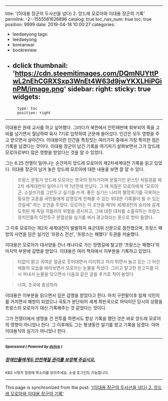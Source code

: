 
---
title: '(이대용 장군의 두사선을 넘다) 2. 앙드레 모로아와 이대용 장군의 기록'
permlink: -2--1555581626896
catalog: true
toc_nav_num: true
toc: true
position: 9999
date: 2019-04-18 10:00:27
categories:
- leedaeyong
tags:
- leedaeyong
- koreanwar
- bookreview
- dclick
thumbnail: 'https://cdn.steemitimages.com/DQmNUYttPwL2nEhCGRXSxp3WnEt4W63d9jwYKXLHiPGinPM/image.png'
sidebar:
    right:
        sticky: true
widgets:
    -
        type: toc
        position: right
---


이대용은 원래 교사를 하고 싶어했다. 그러다가 북한에서 인민재판에 회부되어 죽을 고비를 넘기면서 월남하여 육사 7기로 입학하여 군문에 들어섰다. 인간은 모두 영향을 주고 받으면서 살아간다. 이대용이란 인간을 특징짓는 여러가지 중에서 가장 특이한 점은 기록을 남겼다는 것이다. 이대용 장군이 남긴 기록을 여기저기 살펴보면서 그가 앙드레 모로아로부터 많은 영향을 받았다는 것을 알 수 있었다. 

그는 6.25 전쟁이 일어나는 순간까지 앙드레 모로아의 제2차세계대전 기록을 읽고 있었다. 이대용 장군이 남겨 놓은 앙드레 모르아에 대한 내용을 보면 잘 알 수 있다.

> 프랑스 문필가 앙드레 모로아는 영국의 정치가이며 문필가인 윈스턴 처칠경을 제2차 세계대전이 일어나기 약 1년전에 만났다. 그 때 처칠은 모로아에게 “모로아 군. 소설쓰기를 그만두고 실기를 쓰게. 좋은 실기는 나라의 멸망위기를 극복하는 중요한 교훈을 국민들에게 감명있게 전해줄 수 있는 위대한 기록물이 될 수 있는 것일세” 하는 조언을 주었다. 모르아는 이 조언을 제1차 세계대전의 승리에 길게 도취된 채 독일 히틀러의 위협을 경시하고, 그에 대한 대처를 소홀히하는 프랑스 정치인들의 이전투구 분열상을 실기를 써서 경고하라는 뜻으로 받아 들였다.

그 이후 모로아는 제2차 세계대전이 발발하자 육군대위 신분으로 참전했으며, 프랑스 패방의 사연을 담은 실기인 ‘프랑스 전선’, ‘프랑스는 패했다’ 두권을 저술했다. 

이대용은 모로아가 대서양을 건너 캐나다로 가는 망명길에 탈고한 ‘프랑스는 패했다’의 마지막 부분에 감명을 받았다. 이대용은 여러 책자에서 이부분을 기록하고 있었다. 

> 티없이 맑고 귀여운 얼굴로 웃어대면서 이리뛰고 저리 뛰면서 놀고 있는 그 어린애들의 모습을 바라보면서 모로아는 눈물을 적셨다. 그리고 탈고한 원고지를 다시 꺼내서 눈물을 닦으면서 다음과 같은 글을 추가로 적어 놓았다

> 너여, 조국에 충성하라

이대용은 이부분을 읽으면서 깊은 감명을 받았다고 한다. 마치 구한말이후 일제 식민지를 거치면서 해방이 되었으나 국토가 분단되어 세계 최빈국으로 허덕이던 당시의 상황을 프랑스의 모로아가 대신 기록해주는 것 같았다는 것이다. 

그가 전쟁터에서 생명을 건 전투를 하면서도 항상 기록을 했던 것은 바로 앙드레 모로아의 영향이 아니었나 한다. 그 이후에도 그는 평생동안 일기를 썼고 기록을 남겼다. 아마 이대용식의 실기가 아니었나 한다.


---

#####  <sub> **Sponsored ( Powered by [dclick](https://www.dclick.io) )** </sub>
##### [장애인들에게도 안전해질 권리를 보장해 주십시오.](https://api.dclick.io/v1/c?x=eyJhbGciOiJIUzI1NiIsInR5cCI6IkpXVCJ9.eyJjIjoid2lzZG9tYW5kanVzdGljZSIsInMiOiItMi0tMTU1NTU4MTYyNjg5NiIsImEiOlsidC0xNzY3Il0sInVybCI6Imh0dHA6Ly9wZXRpdGlvbnMua2JzLmNvLmtyL20vdmlldy5odG1sP3BldGl0aW9uX3Nubz00NzkmZmJjbGlkPUl3QVIzOGpyTXRUZU5mczRoLU1wcHR6a3NKajNuYk5Lb0tGbnY2TDFYWmIzY24xNko0Z0tSYzV2U1dqS1UiLCJpYXQiOjE1NTU1ODE2MjYsImV4cCI6MTg3MDk0MTYyNn0.wtNmAszgjNeRWcqPYkV38XghuJwegtEeh-OKTzxcsXo)
<sup>KBS 시청자 청원에 목소리를 모아주세요. 소셜 로그인도 가능합니다.</sup>


- - -

This page is synchronized from the post: ['(이대용 장군의 두사선을 넘다) 2. 앙드레 모로아와 이대용 장군의 기록'](https://steemit.com/@wisdomandjustice/-2--1555581626896)
